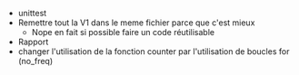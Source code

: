 - unittest
- Remettre tout la V1 dans le meme fichier parce que c'est mieux
    - Nope en fait si possible faire un code réutilisable
- Rapport
- changer l'utilisation de la fonction counter par l'utilisation de boucles for (no_freq)
